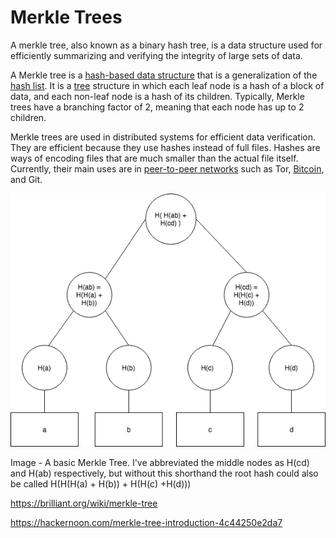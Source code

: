 # Merkle Trees

A merkle tree, also known as a binary hash tree, is a data structure used for efficiently summarizing and verifying the integrity of large sets of data.

A Merkle tree is a [hash-based data structure](https://brilliant.org/wiki/hash-based-data-structure/) that is a generalization of the [hash list](https://brilliant.org/wiki/hash-list/). It is a [tree](https://brilliant.org/wiki/trees-basic/) structure in which each leaf node is a hash of a block of data, and each non-leaf node is a hash of its children. Typically, Merkle trees have a branching factor of 2, meaning that each node has up to 2 children.

Merkle trees are used in distributed systems for efficient data verification. They are efficient because they use hashes instead of full files. Hashes are ways of encoding files that are much smaller than the actual file itself. Currently, their main uses are in [peer-to-peer networks](https://brilliant.org/wiki/peer-to-peer-networks/?wiki_title=peer-to-peer%20networks) such as Tor, [Bitcoin](https://brilliant.org/wiki/bitcoin/), and Git.

![image](media/Merkle-Trees-image1.png)

Image - A basic Merkle Tree. I've abbreviated the middle nodes as H(cd) and H(ab) respectively, but without this shorthand the root hash could also be called H(H(H(a) + H(b)) + H(H(c) +H(d)))

<https://brilliant.org/wiki/merkle-tree>

<https://hackernoon.com/merkle-tree-introduction-4c44250e2da7>

